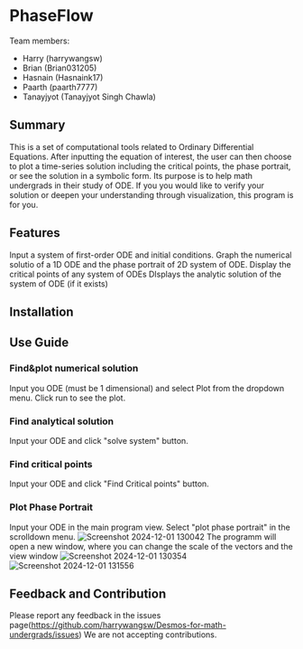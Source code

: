 # PhaseFlow
Team members: 
- Harry (harrywangsw)
- Brian (Brian031205)
- Hasnain (Hasnaink17)
- Paarth (paarth7777)
- Tanayjyot (Tanayjyot Singh Chawla)
## Summary
This is a set of computational tools related to Ordinary Differential Equations.
After inputting the equation of interest, the user can then choose to plot a time-series solution including the critical points, the phase portrait, or see the solution in a symbolic form.
Its purpose is to help math undergrads in their study of ODE. If you you would like to verify your solution or deepen your understanding through visualization, this program is for you.

## Features
Input a system of first-order ODE and initial conditions.
Graph the numerical solutio of a 1D ODE and the phase portrait of 2D system of ODE.
Display the critical points of any system of ODEs
DIsplays the analytic solution of the system of ODE (if it exists)

## Installation

## Use Guide
### Find&plot numerical solution
Input you ODE (must be 1 dimensional) and select Plot from the dropdown menu. Click run to see the plot.
### Find analytical solution
Input your ODE and click "solve system" button.
### Find critical points
Input your ODE and click "Find Critical points" button.
### Plot Phase Portrait
Input your ODE in the main program view. Select "plot phase portrait" in the scrolldown menu. ![Screenshot 2024-12-01 130042](https://github.com/user-attachments/assets/6e4cd06f-79cf-44d1-8de6-4eaf756afb5b)
The programm will open a new window, where you can change the scale of the vectors and the view window
![Screenshot 2024-12-01 130354](https://github.com/user-attachments/assets/380efe22-728f-484f-8b3b-182bb6f7c986)
![Screenshot 2024-12-01 131556](https://github.com/user-attachments/assets/b42ef04e-637a-4f37-9e89-379205a2a042)

## Feedback and Contribution
Please report any feedback in the issues page(https://github.com/harrywangsw/Desmos-for-math-undergrads/issues)
We are not accepting contributions.
